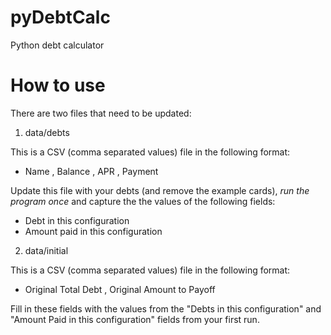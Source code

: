 # pyDebtCalc
Python debt calculator

# How to use
There are two files that need to be updated:

 1. data/debts

This is a CSV (comma separated values) file in the following format:

 * Name , Balance , APR , Payment

Update this file with your debts (and remove the example cards), *run the program once* and capture the the values of the following fields:

 * Debt in this configuration
 * Amount paid in this configuration

 2. data/initial

This is a CSV (comma separated values) file in the following format:
    
 * Original Total Debt , Original Amount to Payoff

Fill in these fields with the values from the "Debts in this configuration" and "Amount Paid in this configuration" fields from your first run.
    
